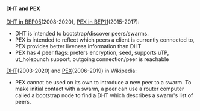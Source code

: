 
#### DHT and PEX
[DHT in BEP05](http://bittorrent.org/beps/bep_0005.html)(2008-2020), [PEX in BEP11](http://bittorrent.org/beps/bep_0011.html)(2015-2017):
- DHT is intended to bootstrap/discover peers/swarms.
- PEX is intended to reflect which peers a client is currently connected to, PEX provides better liveness information than DHT
- PEX has 4 peer flags: prefers encryption, seed, supports uTP, ut_holepunch support, outgoing connection/peer is reachable

[DHT](https://en.wikipedia.org/wiki/Distributed_hash_table)(2003-2020) and [PEX](https://en.wikipedia.org/wiki/Peer_exchange)(2006-2019) in Wikipedia:
- PEX cannot be used on its own to introduce a new peer to a swarm. To make initial contact with a swarm, a peer can use a router computer called a bootstrap node to find a DHT which describes a swarm's list of peers.
